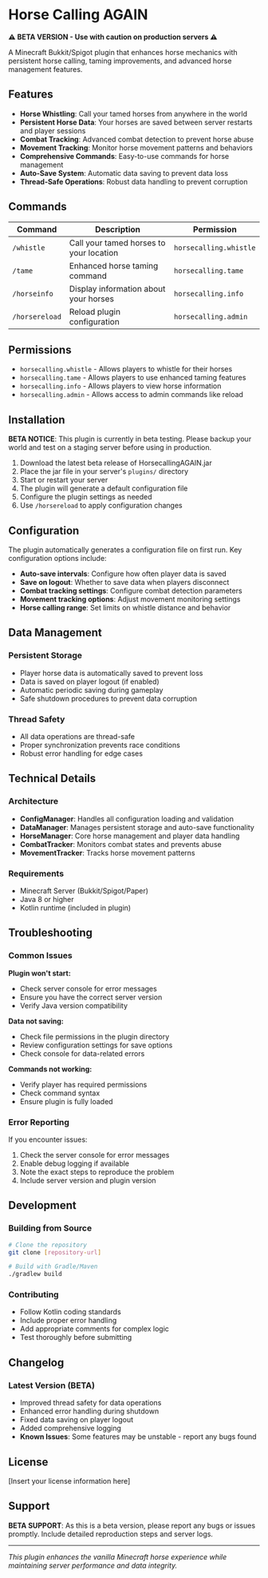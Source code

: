 # Horse Calling AGAIN

**⚠️ BETA VERSION - Use with caution on production servers ⚠️**

A Minecraft Bukkit/Spigot plugin that enhances horse mechanics with persistent horse calling, taming improvements, and advanced horse management features.

## Features

- **Horse Whistling**: Call your tamed horses from anywhere in the world
- **Persistent Horse Data**: Your horses are saved between server restarts and player sessions
- **Combat Tracking**: Advanced combat detection to prevent horse abuse
- **Movement Tracking**: Monitor horse movement patterns and behaviors
- **Comprehensive Commands**: Easy-to-use commands for horse management
- **Auto-Save System**: Automatic data saving to prevent data loss
- **Thread-Safe Operations**: Robust data handling to prevent corruption

## Commands

| Command | Description | Permission |
|---------|-------------|------------|
| `/whistle` | Call your tamed horses to your location | `horsecalling.whistle` |
| `/tame` | Enhanced horse taming command | `horsecalling.tame` |
| `/horseinfo` | Display information about your horses | `horsecalling.info` |
| `/horsereload` | Reload plugin configuration | `horsecalling.admin` |

## Permissions

- `horsecalling.whistle` - Allows players to whistle for their horses
- `horsecalling.tame` - Allows players to use enhanced taming features
- `horsecalling.info` - Allows players to view horse information
- `horsecalling.admin` - Allows access to admin commands like reload

## Installation

**BETA NOTICE**: This plugin is currently in beta testing. Please backup your world and test on a staging server before using in production.

1. Download the latest beta release of HorsecallingAGAIN.jar
2. Place the jar file in your server's `plugins/` directory
3. Start or restart your server
4. The plugin will generate a default configuration file
5. Configure the plugin settings as needed
6. Use `/horsereload` to apply configuration changes

## Configuration

The plugin automatically generates a configuration file on first run. Key configuration options include:

- **Auto-save intervals**: Configure how often player data is saved
- **Save on logout**: Whether to save data when players disconnect
- **Combat tracking settings**: Configure combat detection parameters
- **Movement tracking options**: Adjust movement monitoring settings
- **Horse calling range**: Set limits on whistle distance and behavior

## Data Management

### Persistent Storage
- Player horse data is automatically saved to prevent loss
- Data is saved on player logout (if enabled)
- Automatic periodic saving during gameplay
- Safe shutdown procedures to prevent data corruption

### Thread Safety
- All data operations are thread-safe
- Proper synchronization prevents race conditions
- Robust error handling for edge cases

## Technical Details

### Architecture
- **ConfigManager**: Handles all configuration loading and validation
- **DataManager**: Manages persistent storage and auto-save functionality
- **HorseManager**: Core horse management and player data handling
- **CombatTracker**: Monitors combat states and prevents abuse
- **MovementTracker**: Tracks horse movement patterns

### Requirements
- Minecraft Server (Bukkit/Spigot/Paper)
- Java 8 or higher
- Kotlin runtime (included in plugin)

## Troubleshooting

### Common Issues

**Plugin won't start:**
- Check server console for error messages
- Ensure you have the correct server version
- Verify Java version compatibility

**Data not saving:**
- Check file permissions in the plugin directory
- Review configuration settings for save options
- Check console for data-related errors

**Commands not working:**
- Verify player has required permissions
- Check command syntax
- Ensure plugin is fully loaded

### Error Reporting

If you encounter issues:
1. Check the server console for error messages
2. Enable debug logging if available
3. Note the exact steps to reproduce the problem
4. Include server version and plugin version

## Development

### Building from Source
```bash
# Clone the repository
git clone [repository-url]

# Build with Gradle/Maven
./gradlew build
```

### Contributing
- Follow Kotlin coding standards
- Include proper error handling
- Add appropriate comments for complex logic
- Test thoroughly before submitting

## Changelog

### Latest Version (BETA)
- Improved thread safety for data operations
- Enhanced error handling during shutdown
- Fixed data saving on player logout
- Added comprehensive logging
- **Known Issues**: Some features may be unstable - report any bugs found

## License

[Insert your license information here]

## Support

**BETA SUPPORT**: As this is a beta version, please report any bugs or issues promptly. Include detailed reproduction steps and server logs.

---

*This plugin enhances the vanilla Minecraft horse experience while maintaining server performance and data integrity.*

